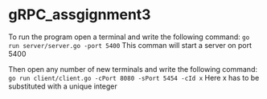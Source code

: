 # gRPC_assgignment3
To run the program open a terminal and write the following command: 
`go run server/server.go -port 5400`
This comman will start a server on port 5400

Then open any number of new terminals and write the following command: 
`go run client/client.go -cPort 8080 -sPort 5454 -cId x`
Here x has to be substituted with a unique integer
